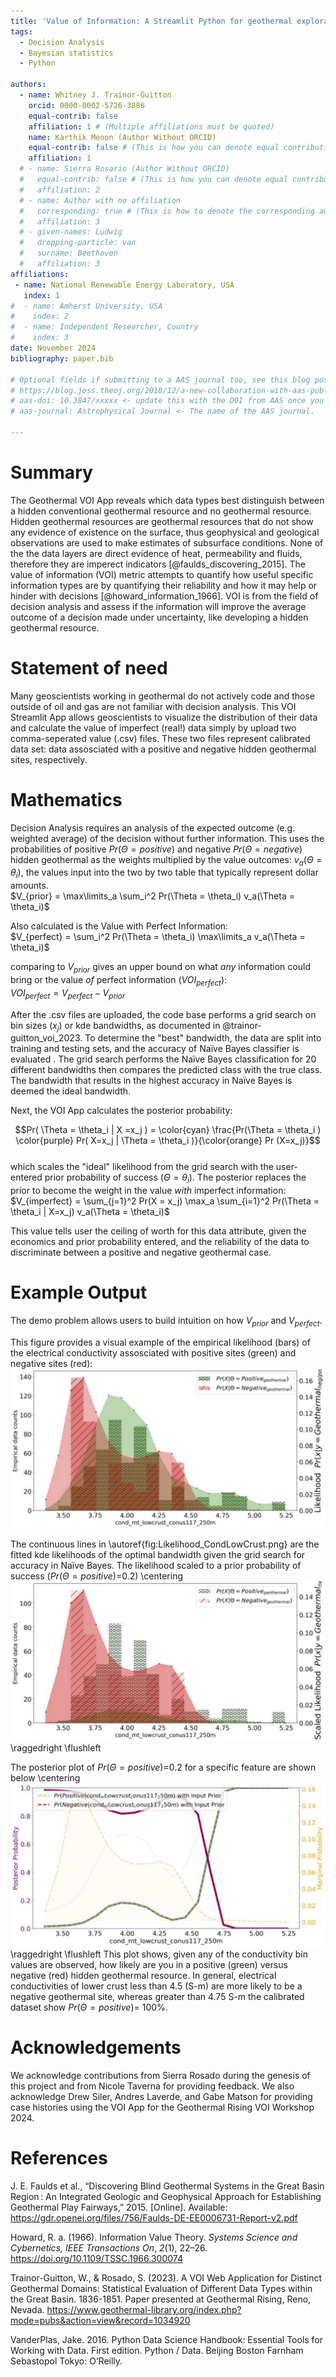 ```yaml
---
title: 'Value of Information: A Streamlit Python for geothermal exploration'
tags:
  - Decision Analysis
  - Bayesian statistics
  - Python

authors:
  - name: Whitney J. Trainor-Guitton
    orcid: 0000-0002-5726-3886
    equal-contrib: false
    affiliation: 1 # (Multiple affiliations must be quoted)
    name: Karthik Menon (Author Without ORCID)
    equal-contrib: false # (This is how you can denote equal contributions between multiple authors)
    affiliation: 1
  # - name: Sierra Rosario (Author Without ORCID)
  #   equal-contrib: false # (This is how you can denote equal contributions between multiple authors)
  #   affiliation: 2
  # - name: Author with no affiliation
  #   corresponding: true # (This is how to denote the corresponding author)
  #   affiliation: 3
  # - given-names: Ludwig
  #   dropping-particle: van
  #   surname: Beethoven
  #   affiliation: 3
affiliations:
 - name: National Renewable Energy Laboratory, USA
   index: 1
#  - name: Amherst University, USA
#    index: 2
#  - name: Independent Researcher, Country
#    index: 3
date: November 2024
bibliography: paper.bib

# Optional fields if submitting to a AAS journal too, see this blog post:
# https://blog.joss.theoj.org/2018/12/a-new-collaboration-with-aas-publishing
# aas-doi: 10.3847/xxxxx <- update this with the DOI from AAS once you know it.
# aas-journal: Astrophysical Journal <- The name of the AAS journal.

---
```


# Summary

The Geothermal VOI App reveals which data types best distinguish between a 
hidden conventional geothermal resource and no geothermal resource. Hidden 
geothermal resources are geothermal resources that do not show any evidence
of existence on the surface, thus geophysical and geological observations 
are used to make estimates of subsurface conditions. None of the the data 
layers are direct evidence of heat, permeability and fluids, therefore 
they are imperect indicators [@faulds_discovering_2015]. The value of information (VOI) metric 
attempts to quantify how useful specific information types are
by quantifying their reliability and how it may help or hinder with decisions [@howard_information_1966]. 
VOI is from the field of decision analysis and assess if the information will
improve the average outcome of a decision made under uncertainty, like
developing a hidden geothermal resource.

# Statement of need

Many geoscientists working in geothermal do not actively code and those outside 
of oil and gas are not familiar with decision analysis. This VOI Streamlit
 App allows geoscientists to visualize the distribution of their data and calculate
 the value of imperfect (real!) data simply by upload two comma-seperated value (.csv) files. 
 These two files represent calibrated data set: data assosciated with a positive and negative hidden geothermal
  sites, respectively.

# Mathematics

Decision Analysis requires an analysis of the expected outcome (e.g. weighted average) 
of the decision without further information. This uses the probabilities of positive $Pr(\Theta = positive)$ and negative $Pr(\Theta = negative)$
hidden geothermal as the weights multiplied by the value outcomes: $v_a(\Theta = \theta_i)$, the values input into the two by two table that typically represent dollar amounts.  <br />
 $V_{prior} = \max\limits_a \sum_i^2 Pr(\Theta = \theta_i) v_a(\Theta = \theta_i)$
<!-- The prior probability $Pr(\Theta = \theta_i)$ where there are two $\theta_i)$:  $i ={negative, positve}$ -->
Also calculated is the Value with Perfect Information:  <br />
 $V_{perfect} = \sum_i^2 Pr(\Theta = \theta_i) \max\limits_a v_a(\Theta = \theta_i)$
  <!-- \Sigma_{i=1}^2 Pr(\Theta = \theta_i) \max\limits_a v_a(\theta_i) \ \  \forall a  -->
comparing to $V_{prior}$ gives an upper bound on what *any* information could bring or the value *of* perfect information ($VOI_{perfect}$): \
$VOI_{perfect} = V_{perfect}- V_{prior}$

After the .csv files are uploaded, the code base performs a grid search on bin sizes ($x_j$) or kde bandwidths, as documented in @trainor-guitton_voi_2023. To determine the "best" bandwidth, the data are split into training and testing sets, and the accuracy of Naïve Bayes classifier is evaluated . The grid search performs the Naïve Bayes classification for 20 different bandwidths then compares the predicted class with the true class.  The bandwidth that results in the highest accuracy in Naïve Bayes is deemed the ideal bandwidth.

Next, the VOI App calculates the posterior probability: 
<!-- Double dollars make self-standing equations: -->
$$Pr( \Theta = \theta_i | X =x_j ) = \color{cyan} \frac{Pr(\Theta = \theta_i ) 
\color{purple} Pr( X=x_j | \Theta = \theta_i )}{\color{orange} Pr (X=x_j)}$$ \
which scales the "ideal" likelihood from the grid search with the user-entered prior probability of success ($\Theta = \theta_i$).
The posterior replaces the prior to become the weight in the value *with* imperfect information: \
$V_{imperfect} = \sum_{j=1}^2 Pr(X = x_j) \max_a \sum_{i=1}^2  Pr(\Theta = \theta_i | X=x_j)  v_a(\Theta = \theta_i)$

This value tells user the ceiling of worth for this data attribute, given the economics and prior probability entered, and the reliability of the data to discriminate between a positive and negative geothermal case.

# Example Output 
The demo problem allows users to build intuition on how $V_{prior}$ and $V_{perfect}$.

This figure provides a visual example of the empirical likelihood (bars) of the electrical conductivity assosciated with 
positive sites (green) and negative sites (red): 
![Likelihoods of Electrical Conductivity of Lower Crust for INGENIOUS area.\label{fig:Likelihood_CondLowCrust}](Likelihood_CondLowCrust.png)

The continuous lines in \autoref{fig:Likelihood_CondLowCrust.png} are the fitted kde likelihoods of the optimal bandwidth given the grid search for accuracy in Naïve Bayes. The likelihood scaled to a prior probability of success ($Pr(\Theta = positive$)=0.2) 
\centering
![Prior-Scaled Likelihoods of Electrical Conductivity of Lower Crust for INGENIOUS area.\label{fig:Scaled20Likelihood_CondLowCrust}](Scaled20Likelihood_CondLowCrust.png)
\raggedright
\flushleft

The posterior plot of $Pr(\Theta = positive$)=0.2 for a specific feature are shown below
\centering
![Posterior of Electrical Conductivity of Lower Crust for INGENIOUS area.\label{fig:Posterior_Prior20}](Posterior_Prior20.png)
\raggedright
\flushleft
This plot shows, given any of the conductivity bin values are observed, how likely are you in a positive (green) versus negative (red) hidden geothermal resource. In general, electrical conductivities of lower crust less than 4.5 (S-m) are more likely to be a negative geothermal site, whereas greater than 4.75 S-m the calibrated dataset show $Pr(\Theta = positive)$= 100%. 

# Acknowledgements
We acknowledge contributions from Sierra Rosado during the genesis of this project and from Nicole Taverna for providing feedback. 
We also acknowledge Drew Siler, Andres Laverde, and Gabe Matson for providing case histories using the VOI App for the Geothermal Rising VOI Workshop 2024.

# References
 J. E. Faulds et al., “Discovering Blind Geothermal Systems in the Great Basin Region : An Integrated Geologic and Geophysical Approach for Establishing Geothermal Play Fairways,” 2015. [Online]. Available: https://gdr.openei.org/files/756/Faulds-DE-EE0006731-Report-v2.pdf

Howard, R. a. (1966). Information Value Theory. <i>Systems Science and Cybernetics, IEEE Transactions On</i>, <i>2</i>(1), 22–26. https://doi.org/10.1109/TSSC.1966.300074

Trainor-Guitton, W., & Rosado, S. (2023). A VOI Web Application for Distinct Geothermal Domains: Statistical Evaluation of Different Data Types within the Great Basin. 1836-1851. Paper presented at Geothermal Rising, Reno, Nevada. https://www.geothermal-library.org/index.php?mode=pubs&action=view&record=1034920

VanderPlas, Jake. 2016. Python Data Science Handbook: Essential Tools for Working with Data. First edition. Python / Data. Beijing Boston Farnham Sebastopol Tokyo: O’Reilly.
